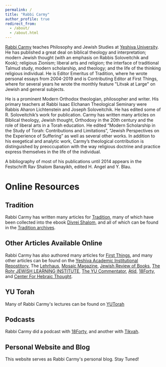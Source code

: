 ```yaml
---
permalink: /
title: "Rabbi Carmy"
author_profile: true
redirect_from: 
  - /about/
  - /about.html
---
```


[Rabbi Carmy](https://en.wikipedia.org/wiki/Shalom_Carmy) teaches Philosophy and Jewish Studies at [Yeshiva University](https://www.yu.edu/faculty/pages/carmy-shalom). He has published a great deal on biblical theology and interpretation; modern Jewish thought (with an emphasis on Rabbis Soloveitchik and Kook); religious Zionism; liberal arts and religion; the interface of traditional Talmud study, modern scholarship, and theology; and the life of the thinking religious individual. He is Editor Emeritus of Tradition, where he wrote personal essays from 2004-2019 and is Contributing Editor at First Things, where for several years he wrote the monthly feature "Litvak at Large"  on Jewish and general subjects.

He is a prominent Modern Orthodox theologian, philosopher and writer. His primary teachers at Rabbi Isaac Elchanan Theological Seminary were Rabbis Aharon Lichtenstein and Joseph Soloveitchik. He has edited some of R. Soloveitchik’s work for publication. Carmy has written many articles on Biblical theology, Jewish thought, Orthodoxy in the 20th century and the role of liberal arts in a Torah education. He edited “Modern Scholarship in the Study of Torah: Contributions and Limitations”, “Jewish Perspectives on the Experience of Suffering” as well as several other works. In addition to his exegetical and analytic work, Carmy’s theological contribution is distinguished by preoccupation with the way religious doctrine and practice express themselves in the life of the individual.

A bibliography of most of his publications until 2014 appears in the Festschrift Rav Shalom Banayikh, edited H. Angel and Y. Blau.

Online Resources
======

Tradition
------
Rabbi Carmy has written many articles for [Tradition](https://traditiononline.org/), many of which have been collected into the ebook [Divrei Shalom](https://traditiononline.org/wp-content/uploads/2021/12/DivreiShalom2019a.pdf), and all of which can be found in the [Tradition archives](https://traditiononline.org/archives/?_sft_author=shalom-carmy).

Other Articles Available Online
------
Rabbi Carmy has also authored many articles for [First Things](https://www.firstthings.com/featured-author/shalom-carmy), and many other articles can be found on the [Yeshiva Academic Institutional Repostitory](https://repository.yu.edu/search?spc.page=1&query=shalom%20carmy), The [Lehrhaus](https://thelehrhaus.com/author/shalom-carmy/), [Mosaic Magazine](https://mosaicmagazine.com/author/shalom-carmy/), [Jewish Review of Books](https://jewishreviewofbooks.com/authors/?a=shalom-carmy), [The Rohr JEWISH LEARNING INSTITUTE](https://lessons.myjli.com/why/index.php/2016/11/23/yet-my-soul-drew-back/), [The YU Commentator](https://yucommentator.org/author-posts/?author_id=UmFiYmkgU2hhbG9tIENhcm15), [Atid](http://www.atid.org/resources/carmy/index.asp), [18Forty](https://18forty.org/articles/cornucopias-of-thought-the-best-of-r-shalom-carmys-writings/), and [Center For Hebraic Thought](https://hebraicthought.org/authors/rabbi-shalom-carmy/).

YU Torah
------
Many of Rabbi Carmy's lectures can be found on [YUTorah](https://www.yutorah.org/teachers/Rabbi-Shalom-Carmy)

Podcasts
------
Rabbi Carmy did a podcast with [18Forty](https://18forty.org/podcast/rabbi-shalom-carmy-how-i-ground-my-faith/), and another with [Tikvah](https://tikvahfund.org/library/podcast-shalom-carmy-on-jewish-understanding-of-human-suffering/).

Personal Website and Blog
------
This website serves as Rabbi Carmy's personal blog. Stay Tuned!



